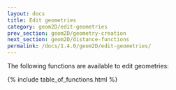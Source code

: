 ```yaml
---
layout: docs
title: Edit geometries
category: geom2D/edit-geometries
prev_section: geom2D/geometry-creation
next_section: geom2D/distance-functions
permalink: /docs/1.4.0/geom2D/edit-geometries/
---
```


The following functions are available to edit geometries:

{% include table_of_functions.html %}

